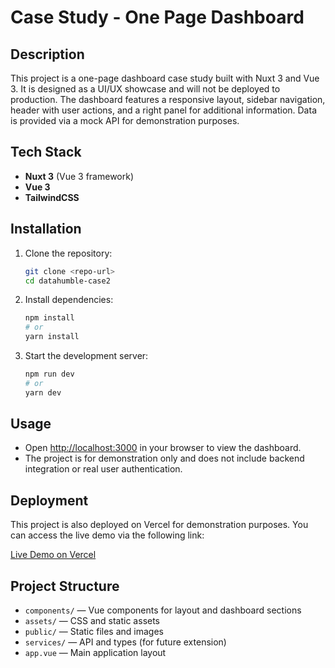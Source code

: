 # Case Study - One Page Dashboard

## Description
This project is a one-page dashboard case study built with Nuxt 3 and Vue 3. It is designed as a UI/UX showcase and will not be deployed to production. The dashboard features a responsive layout, sidebar navigation, header with user actions, and a right panel for additional information. Data is provided via a mock API for demonstration purposes.

## Tech Stack
- **Nuxt 3** (Vue 3 framework)
- **Vue 3**
- **TailwindCSS**

## Installation
1. Clone the repository:
   ```bash
   git clone <repo-url>
   cd datahumble-case2
   ```
2. Install dependencies:
   ```bash
   npm install
   # or
   yarn install
   ```
3. Start the development server:
   ```bash
   npm run dev
   # or
   yarn dev
   ```

## Usage
- Open [http://localhost:3000](http://localhost:3000) in your browser to view the dashboard.
- The project is for demonstration only and does not include backend integration or real user authentication.

## Deployment
This project is also deployed on Vercel for demonstration purposes. You can access the live demo via the following link:

[Live Demo on Vercel](https://dashboard-case-study.vercel.app/)

## Project Structure
- `components/` — Vue components for layout and dashboard sections
- `assets/` — CSS and static assets
- `public/` — Static files and images
- `services/` — API and types (for future extension)
- `app.vue` — Main application layout
